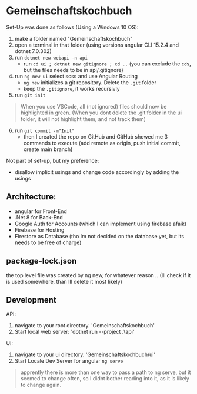 # Gemeinschaftskochbuch 

Set-Up was done as follows (Using a Windows 10 OS): 
1. make a folder named "Gemeinschaftskochbuch" 
2. open a terminal in that folder (using versions angular CLI 15.2.4 and dotnet 7.0.302) 
3. run `dotnet new webapi -n api` 
    - run `cd ui ; dotnet new gitignore ; cd ..` (you can exclude the `cd`s, but the files needs to be in api/.gitignore)
4. run `ng new ui` select scss and use Angular Routing 
    - `ng new` initializes a git repository. Delete the `.git` folder 
    - keep the `.gitignore`, it works recursivly 
5. run `git init` 
> When you use VSCode, all (not ignored) files should now be highlighted in green. (When you dont delete the .git folder in the ui folder, it will not highlight them, and not track them) 
6. run `git commit -m"Init"`
    - then I created the repo on GitHub and GitHub showed me 3 commands to execute (add remote as origin, push initial commit, create main branch) 

Not part of set-up, but my preference: 
- disallow implicit usings and change code accordingly by adding the usings 

## Architecture: 

- angular for Front-End 
- .Net 8 for Back-End 
- Google Auth for Accounts (which I can implement using firebase afaik)
- Firebase for Hosting 
- Firestore as Database (tho Im not decided on the database yet, but its needs to be free of charge)

## package-lock.json 
the top level file was created by ng new, for whatever reason .. (Ill check if it is used somewhere, than Ill delete it most likely)

## Development 

API: 
1. navigate to your root directory. 'Gemeinschaftskochbuch'
2. Start local web server: 'dotnet run --project .\api\' 

UI: 
1. navigate to your ui directory. 'Gemeinschaftskochbuch/ui'
2. Start Locale Dev Server for angular `ng serve` 
> apprently there is more than one way to pass a path to ng serve, but it seemed to change often, so I didnt bother reading into it, as it is likely to change again. 
